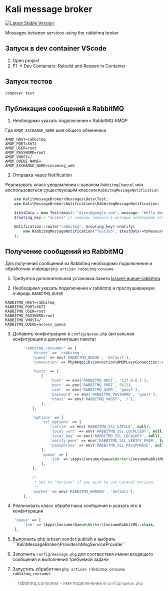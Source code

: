 # Kali message broker

<a href="https://packagist.org/packages/a-mazalov/kali-message-broker"><img src="https://img.shields.io/packagist/v/a-mazalov/kali-message-broker" alt="Latest Stable Version"></a>

Messages between services using the rabbitmq broker

## Запуск в dev container VScode
1. Open project
2. F1 -> Dev Containers: Rebuild and Reopen in Container

## Запуск тестов
```sh
composer test
```

## Публикация сообщений в RabbitMQ

1. Необходимо указать подключение к RabbitMQ AMQP

Где ```AMQP_EXCHANGE_NAME``` имя общего обменника

```
AMQP_HOST=rabbitmq
AMQP_PORT=5672
AMQP_USER=root
AMQP_PASSWORD=root
AMQP_VHOST=/
AMQP_QUEUE_NAME=
AMQP_EXCHANGE_NAME=incoming_web
```

2. Отправка через Notification

Реализовать класс уведомления с каналом ```RabbitmqChannel``` или воспользоваться существующим классом ```RabbitmqMessageNotification```

```php
    use Kali\MessageBroker\Messages\Data\Test;
    use Kali\MessageBroker\Notifications\RabbitmqMessageNotification;

    $testData = new Test(email: "djoni@google.com", message: "Hello World!");
    $routing_key = "access" // очередь сервиса в который необходимо отправить сообщение. Роутинг настраивается через Exchange в админке RabbitMQ 

    Notification::route("rabbitmq", $routing_key)->notify(
        new RabbitmqMessageNotification("TestJob", $testData->toResource())
    );
```



## Получение сообщений из RabbitMQ

Для получения сообщений из Rabbitmq необходимо подключение и обработчик очереди ```php artisan rabbitmq:consume```

1. Требуется дополнительная установка пакета [laravel-queue-rabbitmq](https://github.com/vyuldashev/laravel-queue-rabbitmq)

2. Необходимо указать подключение к rabbitmq и прослушиваемую очередь ```RABBITMQ_QUEUE```

```properties
RABBITMQ_HOST=rabbitmq
RABBITMQ_PORT=5672
RABBITMQ_USER=root
RABBITMQ_PASSWORD=root
RABBITMQ_VHOST=/
RABBITMQ_QUEUE=access_queue
```

3. Добавить конфигурацию в ```config/queue.php``` (актуальная конфигурация в документации пакета)

```php
        'rabbitmq_consumer' => [
            'driver' => 'rabbitmq',
            'queue' => env('RABBITMQ_QUEUE', 'default'),
            'connection' => PhpAmqpLib\Connection\AMQPLazyConnection::class,

            'hosts' => [
                [
                    'host' => env('RABBITMQ_HOST', '127.0.0.1'),
                    'port' => env('RABBITMQ_PORT', 5672),
                    'user' => env('RABBITMQ_USER', 'guest'),
                    'password' => env('RABBITMQ_PASSWORD', 'guest'),
                    'vhost' => env('RABBITMQ_VHOST', '/'),
                ],
            ],

            'options' => [
                'ssl_options' => [
                    'cafile' => env('RABBITMQ_SSL_CAFILE', null),
                    'local_cert' => env('RABBITMQ_SSL_LOCALCERT', null),
                    'local_key' => env('RABBITMQ_SSL_LOCALKEY', null),
                    'verify_peer' => env('RABBITMQ_SSL_VERIFY_PEER', true),
                    'passphrase' => env('RABBITMQ_SSL_PASSPHRASE', null),
                ],
                'queue' => [
                    'job' => \Apps\ConsumerQueue\Worker\ConsumeRabbitMQ::class,
                ],
            ],

            /*
             * Set to "horizon" if you wish to use Laravel Horizon.
             */
            'worker' => env('RABBITMQ_WORKER', 'default'),
        ],
```

4. Реализовать класс обработчика сообщений и указать его в конфигурации

```php
    'queue' => [
        'job' => \Apps\ConsumerQueue\Worker\ConsumeRabbitMQ::class,
    ],
```

5. Выполнить php artisan vendor:publish и выбрать ```Kali\MessageBroker\Providers\MsgServiceProvider``

6. Заполнить ```config/message.php``` для соотвествия имени входящего сообщения и выполнения требуемой задачи

7. Запустить обработчки ```php artisan rabbitmq:consume rabbitmq_consumer```

> rabbitmq_consumer - имя подключение в ```config/queue.php```
